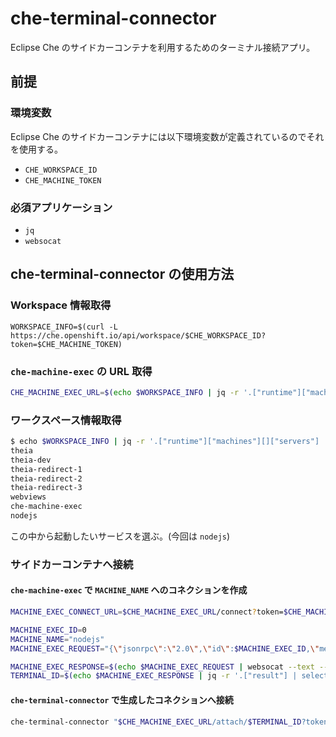 # che-terminal-connector

Eclipse Che のサイドカーコンテナを利用するためのターミナル接続アプリ。

## 前提

### 環境変数

Eclipse Che のサイドカーコンテナには以下環境変数が定義されているのでそれを使用する。

- `CHE_WORKSPACE_ID`
- `CHE_MACHINE_TOKEN`


### 必須アプリケーション

- `jq`
- `websocat`

## che-terminal-connector の使用方法

### Workspace 情報取得

```
WORKSPACE_INFO=$(curl -L https://che.openshift.io/api/workspace/$CHE_WORKSPACE_ID?token=$CHE_MACHINE_TOKEN)
```

### `che-machine-exec` の URL 取得

```sh
CHE_MACHINE_EXEC_URL=$(echo $WORKSPACE_INFO | jq -r '.["runtime"]["machines"][]["servers"]["che-machine-exec"]["url"]|select(.!=null)')
```

### ワークスペース情報取得

```sh
$ echo $WORKSPACE_INFO | jq -r '.["runtime"]["machines"][]["servers"] | select(. != null) | keys | .[]'
theia
theia-dev
theia-redirect-1
theia-redirect-2
theia-redirect-3
webviews
che-machine-exec
nodejs
```

この中から起動したいサービスを選ぶ。(今回は `nodejs`)


### サイドカーコンテナへ接続

#### `che-machine-exec` で `MACHINE_NAME` へのコネクションを作成

```sh
MACHINE_EXEC_CONNECT_URL=$CHE_MACHINE_EXEC_URL/connect?token=$CHE_MACHINE_TOKEN

MACHINE_EXEC_ID=0
MACHINE_NAME="nodejs"
MACHINE_EXEC_REQUEST="{\"jsonrpc\":\"2.0\",\"id\":$MACHINE_EXEC_ID,\"method\":\"create\",\"params\":{\"identifier\":{\"machineName\":\"$MACHINE_NAME\",\"workspaceId\":\"$CHE_WORKSPACE_ID\"},\"cmd\":[],\"cols\":80,\"rows\":24,\"tty\":true}}"

MACHINE_EXEC_RESPONSE=$(echo $MACHINE_EXEC_REQUEST | websocat --text --max-messages 2 -n "$MACHINE_EXEC_CONNECT_URL" -)
TERMINAL_ID=$(echo $MACHINE_EXEC_RESPONSE | jq -r '.["result"] | select(. != null)')
```


#### `che-terminal-connector` で生成したコネクションへ接続

```sh
che-terminal-connector "$CHE_MACHINE_EXEC_URL/attach/$TERMINAL_ID?token=$CHE_MACHINE_TOKEN"
```

